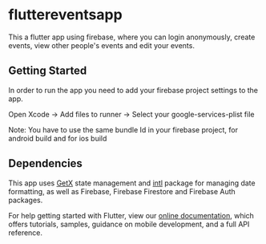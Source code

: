 # fluttereventsapp

This a flutter app using firebase, where you can login anonymously, create events, view other people's events and edit your events.

## Getting Started

In order to run the app you need to add your firebase project settings to the app.

Open Xcode -> Add files to runner -> Select your google-services-plist file

Note: You have to use the same bundle Id in your firebase project, for android build and for ios build

## Dependencies

This app uses [GetX](https://pub.dev/packages/get) state management and [intl](https://pub.dev/packages/intl) package for managing date formatting,
as well as Firebase, Firebase Firestore and Firebase Auth packages.

For help getting started with Flutter, view our
[online documentation](https://flutter.dev/docs), which offers tutorials,
samples, guidance on mobile development, and a full API reference.
